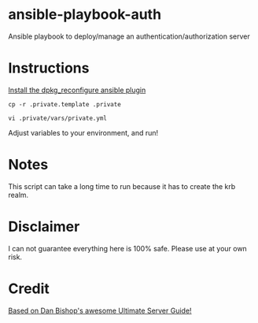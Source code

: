 ansible-playbook-auth
=====================

Ansible playbook to deploy/manage an authentication/authorization server

# Instructions

[Install the dpkg_reconfigure ansible plugin](https://github.com/ginsys/ansible-plugins/blob/devel/library/dpkg_reconfigure)

`cp -r .private.template .private`

`vi .private/vars/private.yml`

Adjust variables to your environment, and run!

# Notes

This script can take a long time to run because it has to create the krb realm.

# Disclaimer 

I can not guarantee everything here is 100% safe. Please use at your own risk.

# Credit

[Based on Dan Bishop's awesome Ultimate Server Guide!](http://www.danbishop.org/2012/06/02/ubuntu-12-04-ultimate-server-guide/)

